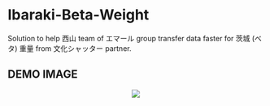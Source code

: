 # Ibaraki-Beta-Weight
 Solution to help 西山 team of エマール group transfer data faster for 茨城 (ベタ) 重量 from 文化シャッター partner.

## DEMO IMAGE
<p align="center">
<img src="https://raw.githubusercontent.com/Nohit-Java17/Jira-Project/main/pic/0.png"></img>
</p>